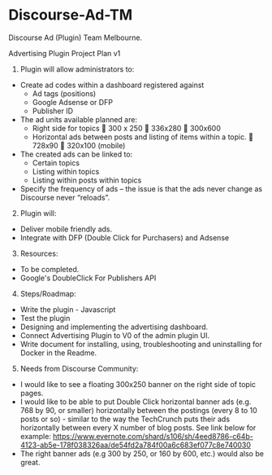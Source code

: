 # Discourse-Ad-TM
Discourse Ad (Plugin) Team Melbourne. 

Advertising Plugin Project Plan v1
  1. Plugin will allow administrators to:
-	Create ad codes within a dashboard registered against
      -	Ad tags (positions)
      -	Google Adsense or DFP
      -	Publisher ID
-	The ad units available planned are:
      -	Right side for topics
      	300 x 250
      	336x280
      	300x600
      -	Horizontal ads between posts and listing of items within a topic.
      	728x90
      	320x100 (mobile)
-	The created ads can be linked to:
      -	Certain topics
      -	Listing within topics
      -	Listing within posts within topics
-	Specify the frequency of ads – the issue is that the ads never change as Discourse never “reloads”.

  2. Plugin will:
-	Deliver mobile friendly ads.
-	Integrate with DFP (Double Click for Purchasers) and Adsense

  3. Resources:
-	To be completed.
-	Google's DoubleClick For Publishers API

  4. Steps/Roadmap:
-	Write the plugin - Javascript
-	Test the plugin
-	Designing and implementing the advertising dashboard.
-	Connect Advertising Plugin to V0 of the admin plugin UI.
-	Write document for installing, using, troubleshooting and uninstalling for Docker in the Readme.

  5. Needs from Discourse Community:
-	I would like to see a floating 300x250 banner on the right side of topic pages.
-	I would like to be able to put Double Click horizontal banner ads (e.g. 768 by 90, or smaller) horizontally between the postings (every 8 to 10 posts or so) - similar to the way the TechCrunch puts their ads horizontally between every X number of blog posts. See link below for example: https://www.evernote.com/shard/s106/sh/4eed8786-c64b-4123-ab5e-178f038326aa/de54fd2a784f00a6c683ef077c8e740030
-	The right banner ads (e.g 300 by 250, or 160 by 600, etc.) would also be great.



